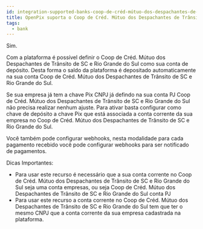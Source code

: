 ```yaml
---
id: integration-supported-banks-coop-de-créd-mútuo-dos-despachantes-de-trânsito-de-sc-e-rio-grande-do-sul
title: OpenPix suporta o Coop de Créd. Mútuo dos Despachantes de Trânsito de SC e Rio Grande do Sul ?
tags:
  - bank
---
```


Sim.

Com a plataforma é possível definir o Coop de Créd. Mútuo dos Despachantes de Trânsito de SC e Rio Grande do Sul como sua conta de depósito. Desta forma o saldo da plataforma é depositado automaticamente na sua conta Coop de Créd. Mútuo dos Despachantes de Trânsito de SC e Rio Grande do Sul.

Se sua empresa já tem a chave Pix CNPJ já defindo na sua conta PJ Coop de Créd. Mútuo dos Despachantes de Trânsito de SC e Rio Grande do Sul não precisa realizar nenhum ajuste. Para ativar basta configurar como chave de depósito a chave Pix que está associada a conta corrente da sua empresa no Coop de Créd. Mútuo dos Despachantes de Trânsito de SC e Rio Grande do Sul.

Você também pode configurar webhooks, nesta modalidade para cada pagamento recebido você pode configurar webhooks para ser notificado de pagamentos.

Dicas Importantes:

- Para usar este recurso é necessário que a sua conta corrente no Coop de Créd. Mútuo dos Despachantes de Trânsito de SC e Rio Grande do Sul seja uma conta empresas, ou seja Coop de Créd. Mútuo dos Despachantes de Trânsito de SC e Rio Grande do Sul conta PJ
- Para usar este recurso a conta corrente no Coop de Créd. Mútuo dos Despachantes de Trânsito de SC e Rio Grande do Sul tem que ter o mesmo CNPJ que a conta corrente da sua empresa cadastrada na plataforma.
